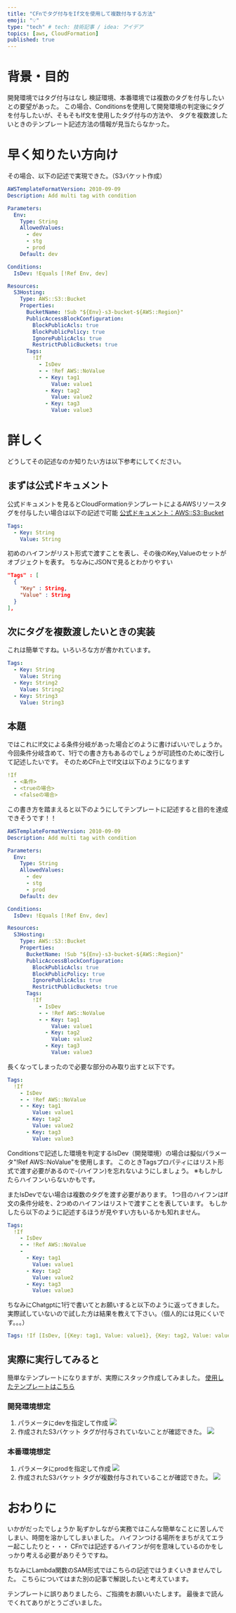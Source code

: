 ```yaml
---
title: "CFnでタグ付与をIf文を使用して複数付与する方法"
emoji: "💡"
type: "tech" # tech: 技術記事 / idea: アイデア
topics: [aws, CloudFormation]
published: true
---
```

# 背景・目的
開発環境ではタグ付与はなし
検証環境、本番環境では複数のタグを付与したいとの要望があった。
この場合、Conditionsを使用して開発環境の判定後にタグを付与したいが、そもそもIf文を使用したタグ付与の方法や、
タグを複数渡したいときのテンプレート記述方法の情報が見当たらなかった。

# 早く知りたい方向け
その場合、以下の記述で実現できた。（S3バケット作成）
```yaml
AWSTemplateFormatVersion: 2010-09-09
Description: Add multi tag with condition

Parameters:
  Env:
    Type: String
    AllowedValues:
      - dev
      - stg
      - prod
    Default: dev

Conditions:
  IsDev: !Equals [!Ref Env, dev]

Resources:
  S3Hosting:
    Type: AWS::S3::Bucket
    Properties:
      BucketName: !Sub "${Env}-s3-bucket-${AWS::Region}"
      PublicAccessBlockConfiguration:
        BlockPublicAcls: true
        BlockPublicPolicy: true
        IgnorePublicAcls: true
        RestrictPublicBuckets: true
      Tags:
        !If
          - IsDev
          - - !Ref AWS::NoValue
          - - Key: tag1
              Value: value1
            - Key: tag2
              Value: value2
            - Key: tag3
              Value: value3
```
# 詳しく
どうしてその記述なのか知りたい方は以下参考にしてください。

## まずは公式ドキュメント
公式ドキュメントを見るとCloudFormationテンプレートによるAWSリソースタグを付与したい場合は以下の記述で可能
[公式ドキュメント：AWS::S3::Bucket](https://github.com/watanabe-atsuhiro/public-documents-zenn/blob/main/code/multi-tag-with-if/multi-tag.yaml)
```yaml
Tags:
  - Key: String
    Value: String
```
初めのハイフンがリスト形式で渡すことを表し、その後のKey,Valueのセットがオブジェクトを表す。
ちなみにJSONで見るとわかりやすい
```JSON
"Tags" : [
  {
    "Key" : String,
    "Value" : String
  }
],
```
## 次にタグを複数渡したいときの実装
これは簡単ですね。いろいろな方が書かれています。
```yaml
Tags:
  - Key: String
    Value: String
  - Key: String2
    Value: String2
  - Key: String3
    Value: String3
```

## 本題
ではこれにIf文による条件分岐があった場合どのように書けばいいでしょうか。
今回条件分岐含めて、1行での書き方もあるのでしょうが可読性のために改行して記述したいです。
そのためCFn上でIf文は以下のようになります
```yaml
!If
  - <条件>
  - <trueの場合>
  - <falseの場合>
```
この書き方を踏まえると以下のようにしてテンプレートに記述すると目的を達成できそうです！！
```yaml
AWSTemplateFormatVersion: 2010-09-09
Description: Add multi tag with condition

Parameters:
  Env:
    Type: String
    AllowedValues:
      - dev
      - stg
      - prod
    Default: dev

Conditions:
  IsDev: !Equals [!Ref Env, dev]

Resources:
  S3Hosting:
    Type: AWS::S3::Bucket
    Properties:
      BucketName: !Sub "${Env}-s3-bucket-${AWS::Region}"
      PublicAccessBlockConfiguration:
        BlockPublicAcls: true
        BlockPublicPolicy: true
        IgnorePublicAcls: true
        RestrictPublicBuckets: true
      Tags:
        !If
          - IsDev
          - - !Ref AWS::NoValue
          - - Key: tag1
              Value: value1
            - Key: tag2
              Value: value2
            - Key: tag3
              Value: value3
```
長くなってしまったので必要な部分のみ取り出すと以下です。
```yaml
Tags:
  !If
    - IsDev
    - - !Ref AWS::NoValue
    - - Key: tag1
        Value: value1
      - Key: tag2
        Value: value2
      - Key: tag3
        Value: value3
```
Conditionsで記述した環境を判定するIsDev（開発環境）の場合は擬似パラメータ"!Ref AWS::NoValue"を使用します。
このときTagsプロパティにはリスト形式で渡す必要があるので-(ハイフン)を忘れないようにしましょう。
※もしかしたらハイフンいらないかもです。

またIsDevでない場合は複数のタグを渡す必要があります。
1つ目のハイフンはIf文の条件分岐を、2つめのハイフンはリストで渡すことを表しています。
もしかしたら以下のように記述するほうが見やすい方もいるかも知れません。
```yaml
Tags:
  !If
    - IsDev
    - - !Ref AWS::NoValue
    -
      - Key: tag1
        Value: value1
      - Key: tag2
        Value: value2
      - Key: tag3
        Value: value3
```
ちなみにChatgptに1行で書いてとお願いすると以下のように返ってきました。
実際試していないので試した方は結果を教えて下さい。（個人的には見にくいです。。。）
```yaml
Tags: !If [IsDev, [{Key: tag1, Value: value1}, {Key: tag2, Value: value2}], !Ref AWS::NoValue]
```

## 実際に実行してみると
簡単なテンプレートになりますが、実際にスタック作成してみました。
[使用したテンプレートはこちら](https://github.com/watanabe-atsuhiro/public-documents-zenn/tree/main/code/multi-tag-with-if)
### 開発環境想定
1. パラメータにdevを指定して作成
![](/images/multi-tag-with-if/dev-create.png)
2. 作成されたS3バケット
タグが付与されていないことが確認できた。
![](/images/multi-tag-with-if/dev-confirm.png)

### 本番環境想定
1. パラメータにprodを指定して作成
![](/images/multi-tag-with-if/dev-create.png)
2. 作成されたS3バケット
タグが複数付与されていることが確認できた。
![](/images/multi-tag-with-if/dev-confirm.png)

# おわりに
いかがだったでしょうか
恥ずかしながら実務ではこんな簡単なことに苦しんでしまい、時間を溶かしてしまいました。
ハイフンつける場所をまちがえてエラー起こしたりと・・・
CFnでは記述するハイフンが何を意味しているのかをしっかり考える必要がありそうですね。

ちなみにLambda関数のSAM形式ではこちらの記述ではうまくいきませんでした。
こちらについてはまた別の記事で解説したいと考えています。

テンプレートに誤りありましたら、ご指摘をお願いいたします。
最後まで読んでくれてありがとうございました。